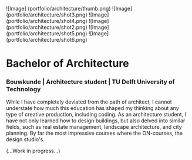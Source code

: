 <!-- images to process -->
![Image] (portfolio/architecture/thumb.png)
![Image] (portfolio/architecture/shot3.png)
![Image] (portfolio/architecture/shot4.png)
![Image] (portfolio/architecture/shot2.png)
![Image] (portfolio/architecture/shot5.png)
![Image] (portfolio/architecture/shot6.png)

# Bachelor of Architecture

### Bouwkunde | Architecture student | TU Delft University of Technology

While I have completely deviated from the path of architect, I cannot understate
how much this education has shaped my thinking about any type of creative
production, including coding. As an architecture student, I have not only
learned how to design buildings, but also delved into similar fields, such as
real estate management, landscape architecture, and city planning.
By far the most impressive courses where the ON-courses, the design studio's.

(...Work in progress...)




<!-- links -->
